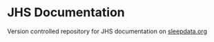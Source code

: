 JHS Documentation
=================

Version controlled repository for JHS documentation on [sleepdata.org](http://sleepdata.org/datasets/jhs)
